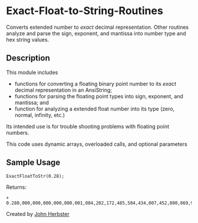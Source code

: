 # Exact-Float-to-String-Routines
Converts extended number to *exact* decimal representation. Other routines analyze and parse the sign, exponent, and mantissa into number type and hex string values.

Description
------------

This module includes

- functions for converting a floating binary point number to its *exact* decimal representation in an AnsiString;
- functions for parsing the floating point types into sign, exponent, and mantissa; and
- function for analyzing a extended float number into its type (zero, normal, infinity, etc.)

Its intended use is for trouble shooting problems with floating point numbers.

This code uses dynamic arrays, overloaded calls, and optional parameters

Sample Usage
------------

    ExactFloatToStr(0.28);

Returns:

    + 0.280,000,000,000,000,000,001,084,202,172,485,504,434,007,452,800,869,941,711,425,781,25

Created by [John Herbster](https://cc.embarcadero.com/Item.aspx?id=19421)
